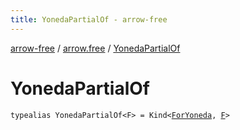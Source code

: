 ```yaml
---
title: YonedaPartialOf - arrow-free
---
```


[arrow-free](../index.html) / [arrow.free](index.html) / [YonedaPartialOf](./-yoneda-partial-of.html)

# YonedaPartialOf

`typealias YonedaPartialOf<F> = Kind<`[`ForYoneda`](-for-yoneda.html)`, `[`F`](-yoneda-partial-of.html#F)`>`